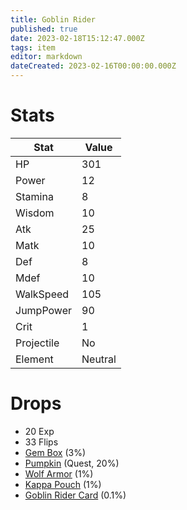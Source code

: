 ```yaml
---
title: Goblin Rider
published: true
date: 2023-02-18T15:12:47.000Z
tags: item
editor: markdown
dateCreated: 2023-02-16T00:00:00.000Z
---
```


# Stats
|Stat|Value|
|-|-|
|HP|301|
|Power|12|
|Stamina|8|
|Wisdom|10|
|Atk|25|
|Matk|10|
|Def|8|
|Mdef|10|
|WalkSpeed|105|
|JumpPower|90|
|Crit|1|
|Projectile|No|
|Element|Neutral|

# Drops
 * 20 Exp
 * 33 Flips
 * [Gem Box](items/gem-box.md) (3%)
 * [Pumpkin](items/pumpkin.md) (Quest, 20%)
 * [Wolf Armor](items/wolf-armor.md) (1%)
 * [Kappa Pouch](items/kappa-pouch.md) (1%)
 * [Goblin Rider Card](items/goblin-rider-card.md) (0.1%)
